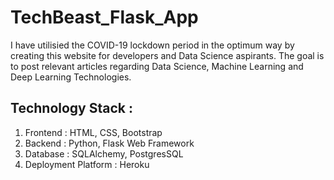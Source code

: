 # TechBeast_Flask_App
I have utilisied the COVID-19 lockdown period in the optimum way by creating this website for developers and Data Science aspirants. The goal is to post relevant articles regarding Data Science, Machine Learning and Deep Learning Technologies.

## Technology Stack :

1. Frontend : HTML, CSS, Bootstrap
2. Backend : Python, Flask Web Framework
3. Database : SQLAlchemy, PostgresSQL
4. Deployment Platform : Heroku
